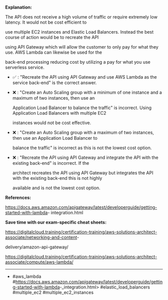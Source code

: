 **Explanation:**

The API does not receive a high volume of traffic or require extremely low latency. It would not be cost efficient to

use multiple EC2 instances and Elastic Load Balancers. Instead the best course of action would be to recreate the API

using API Gateway which will allow the customer to only pay for what they use. AWS Lambda can likewise be used for the

back-end processing reducing cost by utilizing a pay for what you use serverless service.

- ✅ :  "Recreate the API using API Gateway and use AWS Lambda as the service back-end" is the correct answer.

- ❌ :  "Create an Auto Scaling group with a minimum of one instance and a maximum of two instances, then use an

  Application Load Balancer to balance the traffic" is incorrect. Using Application Load Balancers with multiple EC2

  instances would not be cost effective.

- ❌ :  "Create an Auto Scaling group with a maximum of two instances, then use an Application Load Balancer to

  balance the traffic" is incorrect as this is not the lowest cost option.

- ❌ :  "Recreate the API using API Gateway and integrate the API with the existing back-end" is incorrect. If the

  architect recreates the API using API Gateway but integrates the API with the existing back-end this is not highly

  available and is not the lowest cost option.

**References:**

<https://docs.aws.amazon.com/apigateway/latest/developerguide/getting-started-with-lambda>- integration.html

**Save time with our exam-specific cheat sheets:**

<https://digitalcloud.training/certification-training/aws-solutions-architect-associate/networking-and-content>-

delivery/amazon-api-gateway/

<https://digitalcloud.training/certification-training/aws-solutions-architect-associate/compute/aws-lambda/>

----

- #aws_lambda #<https://docs.aws.amazon.com/apigateway/latest/developerguide/getting-started-with-lambda>-_integration.html> #elastic_load_balancers #multiple_ec2 #multiple_ec2_instances
